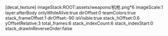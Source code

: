 [decal_texture]
imageStack:ROOT:assets/weapons/机枪.png*6
imageScale:1
layer:afterBody
onlyWhileAlive:true
dirOffset:0
teamColors:true
stack_frameOffset:1
dirOffset:-90
isVisible:true
stack_hOffset:0.6
yOffsetRelative:3
total_frames:6
stack_indexCount:6
stack_indexStart:0
stack_drawInReverseOrder:false
